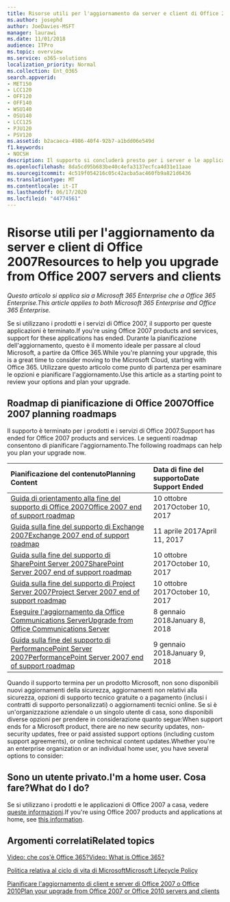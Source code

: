```yaml
---
title: Risorse utili per l'aggiornamento da server e client di Office 2007
ms.author: josephd
author: JoeDavies-MSFT
manager: laurawi
ms.date: 11/01/2018
audience: ITPro
ms.topic: overview
ms.service: o365-solutions
localization_priority: Normal
ms.collection: Ent_O365
search.appverid:
- MET150
- LCC120
- OFF120
- OFF140
- WSU140
- OSU140
- LCC125
- PJU120
- PSV120
ms.assetid: b2acaeca-4986-40f4-92b7-a1bdd06e549d
f1.keywords:
- NOCSH
description: Il supporto si concluderà presto per i server e le applicazioni client di Office 2007 e non sono disponibili contratti di supporto personalizzato. Utilizzare questo articolo per iniziare a pianificare l'aggiornamento.
ms.openlocfilehash: 8da5cd95b683be40c4efa3137ecfca4d31e11aae
ms.sourcegitcommit: 4c519f054216c05c42acba5ac460fb9a821d6436
ms.translationtype: MT
ms.contentlocale: it-IT
ms.lasthandoff: 06/17/2020
ms.locfileid: "44774561"
---
```

# <a name="resources-to-help-you-upgrade-from-office-2007-servers-and-clients"></a><span data-ttu-id="a8f40-104">Risorse utili per l'aggiornamento da server e client di Office 2007</span><span class="sxs-lookup"><span data-stu-id="a8f40-104">Resources to help you upgrade from Office 2007 servers and clients</span></span>

<span data-ttu-id="a8f40-105">*Questo articolo si applica sia a Microsoft 365 Enterprise che a Office 365 Enterprise.*</span><span class="sxs-lookup"><span data-stu-id="a8f40-105">*This article applies to both Microsoft 365 Enterprise and Office 365 Enterprise.*</span></span>

<span data-ttu-id="a8f40-106">Se si utilizzano i prodotti e i servizi di Office 2007, il supporto per queste applicazioni è terminato.</span><span class="sxs-lookup"><span data-stu-id="a8f40-106">If you're using Office 2007 products and services, support for these applications has ended.</span></span> <span data-ttu-id="a8f40-107">Durante la pianificazione dell'aggiornamento, questo è il momento ideale per passare al cloud Microsoft, a partire da Office 365.</span><span class="sxs-lookup"><span data-stu-id="a8f40-107">While you're planning your upgrade, this is a great time to consider moving to the Microsoft Cloud, starting with Office 365.</span></span> <span data-ttu-id="a8f40-108">Utilizzare questo articolo come punto di partenza per esaminare le opzioni e pianificare l'aggiornamento.</span><span class="sxs-lookup"><span data-stu-id="a8f40-108">Use this article as a starting point to review your options and plan your upgrade.</span></span>
      
## <a name="office-2007-planning-roadmaps"></a><span data-ttu-id="a8f40-109">Roadmap di pianificazione di Office 2007</span><span class="sxs-lookup"><span data-stu-id="a8f40-109">Office 2007 planning roadmaps</span></span>
  
<span data-ttu-id="a8f40-110">Il supporto è terminato per i prodotti e i servizi di Office 2007.</span><span class="sxs-lookup"><span data-stu-id="a8f40-110">Support has ended for Office 2007 products and services.</span></span> <span data-ttu-id="a8f40-111">Le seguenti roadmap consentono di pianificare l'aggiornamento.</span><span class="sxs-lookup"><span data-stu-id="a8f40-111">The following roadmaps can help you plan your upgrade now.</span></span>

|<span data-ttu-id="a8f40-112">**Pianificazione del contenuto**</span><span class="sxs-lookup"><span data-stu-id="a8f40-112">**Planning Content**</span></span>|<span data-ttu-id="a8f40-113">**Data di fine del supporto**</span><span class="sxs-lookup"><span data-stu-id="a8f40-113">**Date Support Ended**</span></span>|
|:-----|:-----|
|[<span data-ttu-id="a8f40-114">Guida di orientamento alla fine del supporto di Office 2007</span><span class="sxs-lookup"><span data-stu-id="a8f40-114">Office 2007 end of support roadmap</span></span>](https://docs.microsoft.com/DeployOffice/office-2007-end-support-roadmap) <br/> |<span data-ttu-id="a8f40-115">10 ottobre 2017</span><span class="sxs-lookup"><span data-stu-id="a8f40-115">October 10, 2017</span></span>  <br/> |
|[<span data-ttu-id="a8f40-116">Guida sulla fine del supporto di Exchange 2007</span><span class="sxs-lookup"><span data-stu-id="a8f40-116">Exchange 2007 end of support roadmap</span></span>](exchange-2007-end-of-support.md) <br/> |<span data-ttu-id="a8f40-117">11 aprile 2017</span><span class="sxs-lookup"><span data-stu-id="a8f40-117">April 11, 2017</span></span>  <br/> |
|[<span data-ttu-id="a8f40-118">Guida sulla fine del supporto di SharePoint Server 2007</span><span class="sxs-lookup"><span data-stu-id="a8f40-118">SharePoint Server 2007 end of support roadmap</span></span>](sharepoint-2007-end-of-support.md) <br/> |<span data-ttu-id="a8f40-119">10 ottobre 2017</span><span class="sxs-lookup"><span data-stu-id="a8f40-119">October 10, 2017</span></span>  <br/> |
|[<span data-ttu-id="a8f40-120">Guida sulla fine del supporto di Project Server 2007</span><span class="sxs-lookup"><span data-stu-id="a8f40-120">Project Server 2007 end of support roadmap</span></span>](project-server-2007-end-of-support.md) <br/> |<span data-ttu-id="a8f40-121">10 ottobre 2017</span><span class="sxs-lookup"><span data-stu-id="a8f40-121">October 10, 2017</span></span>  <br/> |
|[<span data-ttu-id="a8f40-122">Eseguire l'aggiornamento da Office Communications Server</span><span class="sxs-lookup"><span data-stu-id="a8f40-122">Upgrade from Office Communications Server</span></span>](https://docs.microsoft.com/SkypeForBusiness/plan-your-deployment/upgrade) <br/> |<span data-ttu-id="a8f40-123">8 gennaio 2018</span><span class="sxs-lookup"><span data-stu-id="a8f40-123">January 8, 2018</span></span>  <br/> |
|[<span data-ttu-id="a8f40-124">Guida sulla fine del supporto di PerformancePoint Server 2007</span><span class="sxs-lookup"><span data-stu-id="a8f40-124">PerformancePoint Server 2007 end of support roadmap</span></span>](pps-2007-end-of-support.md) <br/> |<span data-ttu-id="a8f40-125">9 gennaio 2018</span><span class="sxs-lookup"><span data-stu-id="a8f40-125">January 9, 2018</span></span>  <br/> |
   
<span data-ttu-id="a8f40-126">Quando il supporto termina per un prodotto Microsoft, non sono disponibili nuovi aggiornamenti della sicurezza, aggiornamenti non relativi alla sicurezza, opzioni di supporto tecnico gratuite o a pagamento (inclusi i contratti di supporto personalizzati) o aggiornamenti tecnici online. Se si è un'organizzazione aziendale o un singolo utente di casa, sono disponibili diverse opzioni per prendere in considerazione quanto segue:</span><span class="sxs-lookup"><span data-stu-id="a8f40-126">When support ends for a Microsoft product, there are no new security updates, non-security updates, free or paid assisted support options (including custom support agreements), or online technical content updates.Whether you're an enterprise organization or an individual home user, you have several options to consider:</span></span>

## <a name="im-a-home-user-what-do-i-do"></a><span data-ttu-id="a8f40-127">Sono un utente privato.</span><span class="sxs-lookup"><span data-stu-id="a8f40-127">I'm a home user.</span></span> <span data-ttu-id="a8f40-128">Cosa fare?</span><span class="sxs-lookup"><span data-stu-id="a8f40-128">What do I do?</span></span>

<span data-ttu-id="a8f40-129">Se si utilizzano i prodotti e le applicazioni di Office 2007 a casa, vedere [queste informazioni](plan-upgrade-previous-versions-office.md#im-a-home-user-what-do-i-do).</span><span class="sxs-lookup"><span data-stu-id="a8f40-129">If you're using Office 2007 products and applications at home, see [this information](plan-upgrade-previous-versions-office.md#im-a-home-user-what-do-i-do).</span></span>
     
## <a name="related-topics"></a><span data-ttu-id="a8f40-130">Argomenti correlati</span><span class="sxs-lookup"><span data-stu-id="a8f40-130">Related topics</span></span>

[<span data-ttu-id="a8f40-131">Video: che cos'è Office 365?</span><span class="sxs-lookup"><span data-stu-id="a8f40-131">Video: What is Office 365?</span></span>](https://support.office.com/article/847caf12-2589-452c-8aca-1c009797678b.aspx)
  
[<span data-ttu-id="a8f40-132">Politica relativa al ciclo di vita di Microsoft</span><span class="sxs-lookup"><span data-stu-id="a8f40-132">Microsoft Lifecycle Policy</span></span>](https://go.microsoft.com/fwlink/?linkid=865200)

[<span data-ttu-id="a8f40-133">Pianificare l'aggiornamento di client e server di Office 2007 o Office 2010</span><span class="sxs-lookup"><span data-stu-id="a8f40-133">Plan your upgrade from Office 2007 or Office 2010 servers and clients</span></span>](plan-upgrade-previous-versions-office.md)
  


